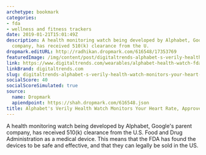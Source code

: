 ```yaml
---
archetype: bookmark
categories:
- fda
- wellness and fitness trackers
date: 2019-01-21T15:01:49Z
description: A health monitoring watch being developed by Alphabet, Google's parent
  company, has received 510(k) clearance from the U.
dropmark.editURL: http://radhikan.dropmark.com/616548/17353769
featuredImage: /img/content/post/digitaltrends-alphabet-s-verily-health-watch-monitors-your-heart-rate-approved-by-the-fda.jpg
link: https://www.digitaltrends.com/wearables/alphabet-health-watch-fda/
linkBrand: digitaltrends.com
slug: digitaltrends-alphabet-s-verily-health-watch-monitors-your-heart-rate-approved-by-the-fda
socialScore: 40
socialScoreSimulated: true
source:
  name: Dropmark
  apiendpoint: https://shah.dropmark.com/616548.json
title: Alphabet's Verily Health Watch Monitors Your Heart Rate, Approved by the FDA
---
```

A health monitoring watch being developed by Alphabet, Google's parent company, has received 510(k) clearance from the U.S. Food and Drug Administration as a medical device. This means that the FDA has found the devices to be safe and effective, and that they can legally be sold in the US.